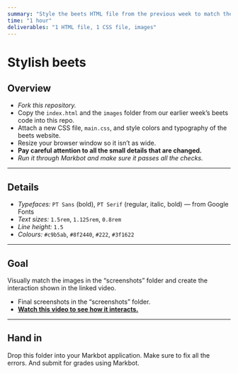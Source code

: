```yaml
---
summary: "Style the beets HTML file from the previous week to match the screenshots."
time: "1 hour"
deliverables: "1 HTML file, 1 CSS file, images"
---
```


# Stylish beets

## Overview

- *Fork this repository.*
- Copy the `index.html` and the `images` folder from our earlier week’s beets code into this repo.
- Attach a new CSS file, `main.css`, and style colors and typography of the beets website.
- Resize your browser window so it isn’t as wide.
- **Pay careful attention to all the small details that are changed.**
- *Run it through Markbot and make sure it passes all the checks.*

---

## Details

- *Typefaces:* `PT Sans` (bold), `PT Serif` (regular, italic, bold) — from Google Fonts
- *Text sizes:* `1.5rem`, `1.125rem`, `0.8rem`
- *Line height:* `1.5`
- *Colours:* `#c9b5ab`, `#8f2440`, `#222`, `#3f1622`

---

## Goal

Visually match the images in the “screenshots” folder and create the interaction shown in the linked video.

- Final screenshots in the “screenshots” folder.
- [**Watch this video to see how it interacts.**](https://video-assets.learntheweb.courses/web-design-1/stylish-beets.mp4)

---

## Hand in

Drop this folder into your Markbot application. Make sure to fix all the errors. And submit for grades using Markbot.
